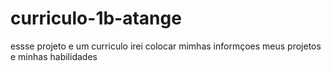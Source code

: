 # curriculo-1b-atange 
essse projeto e um curriculo 
irei colocar mimhas informçoes 
meus projetos e minhas habilidades 